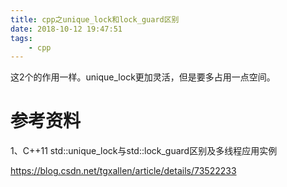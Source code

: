 ```yaml
---
title: cpp之unique_lock和lock_guard区别
date: 2018-10-12 19:47:51
tags:
	- cpp
---
```




这2个的作用一样。unique_lock更加灵活，但是要多占用一点空间。



# 参考资料

1、C++11 std::unique_lock与std::lock_guard区别及多线程应用实例

https://blog.csdn.net/tgxallen/article/details/73522233